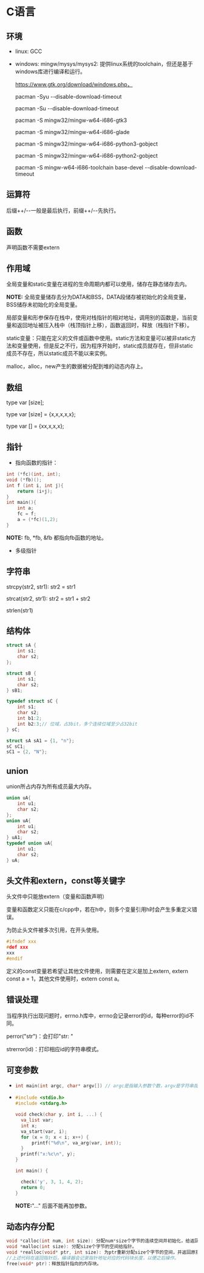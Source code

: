# C语言

## 环境

* linux: GCC

* windows: mingw/mysys/mysys2: 提供linux系统的toolchain，但还是基于windows库进行编译和运行。

  https://www.gtk.org/download/windows.php，

  pacman -Syu --disable-download-timeout

  pacman -Su --disable-download-timeout

  pacman -S mingw32/mingw-w64-i686-gtk3

  pacman -S mingw32/mingw-w64-i686-glade

  pacman -S mingw32/mingw-w64-i686-python3-gobject

  pacman -S mingw32/mingw-w64-i686-python2-gobject

  pacman -S mingw-w64-i686-toolchain base-devel --disable-download-timeout

## 运算符

后缀++/--一般是最后执行，前缀++/--先执行。

## 函数

声明函数不需要extern

## 作用域

全局变量和static变量在进程的生命周期内都可以使用，储存在静态储存去内。

**NOTE:** 全局变量储存去分为DATA和BSS，DATA段储存被初始化的全局变量，BSS储存未初始化的全局变量。

局部变量和形参保存在栈中，使用对栈指针的相对地址，调用别的函数是，当前变量和返回地址被压入栈中（栈顶指针上移），函数返回时，释放（栈指针下移）。

static变量：只能在定义的文件或函数中使用。static方法和变量可以被非static方法和变量使用，但是反之不行，因为程序开始时，static成员就存在，但非static成员不存在，所以static成员不能以来实例。

malloc，alloc，new产生的数据被分配到堆的动态内存上。

## 数组

type var [size];

type var [size] = {x,x,x,x,x};

type var [] = {xx,x,x,x};

## 指针

* 指向函数的指针：

```c
int (*fc)(int, int);
void (*fb)();
int f (int i, int j){
	return (i+j);
}
int main(){
    int a;
    fc = f;
    a = (*fc)(1,2);
}
```

**NOTE:** fb, *fb, &fb 都指向fb函数的地址。

* 多级指针

  

## 字符串

strcpy(str2, str1): str2 = str1

strcat(str2, str1): str2 = str1 + str2

strlen(str1)

## 结构体

```c
struct sA {
    int s1;
    char s2;
};

struct sB {
    int s1;
    char s2;
} sB1;

typedef struct sC {
    int s1;
    char s2;
    int b1:2;
    int b2:3;// 位域，占3bit，多个连续位域至少占32bit
} sC;

struct sA sA1 = {1, "n"};
sC sC1;
sC1 = {2, "N"};
```

## union

union所占内存为所有成员最大内存。

```c
union uA{
    int u1;
    char s2;
};
union uA{
    int u1;
    char s2;
} uA1;
typedef union uA{
    int u1;
    char s2;
} uA;
```

## 头文件和extern，const等关键字

头文件中只能放extern（变量和函数声明）

变量和函数定义只能在c/cpp中，若在h中，则多个变量引用h时会产生多重定义错误。

为防止头文件被多次引用，在开头使用。

```c
#ifndef xxx
#def xxx
xxx
#endif
```

定义的const变量若希望让其他文件使用，则需要在定义是加上extern, extern const a = 1，其他文件使用时，extern const a。

## 错误处理

当程序执行出现问题时，errno.h库中，errno会记录error的id，每种error的id不同。

perror("str")：会打印"str: <error information>"

strerror(id)：打印相应id的字符串模式。

## 可变参数

* ```c
  int main(int argc, char* argv[]) // argc是指输入参数个数，argv是字符串指针，在程序开始时，入口为main，例如a.exe aaaa bbb cccc，此时argc=4，argv={"aaaa", "bbb", "cccc"}，以空格隔开。没提供参数，argc = 1，argv[0]为程序名称，第一个参数为argv[1]
  ```

* ```c
  #include <stdio.h>
  #include <stdarg.h>
  
  void check(char y, int i, ...) {
  	va_list var;
  	int x;
  	va_start(var, i);
  	for (x = 0; x < i; x++) {
  		printf("%d\n", va_arg(var, int));
  	}
  	printf("x:%c\n", y);
  }
  
  int main() {
  
  	check('y', 3, 1, 4, 2);
  	return 0;
  }
  ```

  **NOTE:**"..." 后面不能再加参数。

## 动态内存分配

```c
void *calloc(int num, int size): 分配num*size个字节的连续空间并初始化，给返回的指针。
void *malloc(int size): 分配size个字节的空间给指针。
void *realloc(void* ptr, int size): 为ptr重新分配size个字节的空间，并返回原指针。
//上述代码在返回指针后，编译器会记录指针地址对应的代码块长度，以便之后操作。
free(void* ptr)：释放指针指向的内存块。
```

